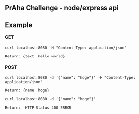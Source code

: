 ## PrAha Challenge - node/express api


## Example

#### GET

```
curl localhost:8080 -H "Content-Type: application/json"

Return: {text: hello world}
```

#### POST

```
curl localhost:8080 -d '{"name": "hoge"}' -H "Content-Type: application/json"

Return: {name: hoge}

```

```
curl localhost:8080 -d '{"name": "hoge"}'

Return:  HTTP Status 400 ERROR
```
